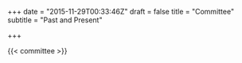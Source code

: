 +++
date = "2015-11-29T00:33:46Z"
draft = false
title = "Committee"
subtitle = "Past and Present"

+++

{{< committee >}}
